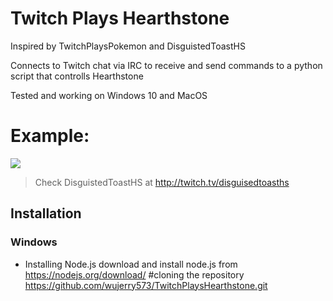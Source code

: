 # Twitch Plays Hearthstone
Inspired by TwitchPlaysPokemon and DisguistedToastHS

Connects to Twitch chat via IRC to receive and send commands to a python script that controlls Hearthstone

Tested and working on Windows 10 and MacOS

# Example:
![](https://media.giphy.com/media/5zblpopO3ekPg7BW6F/giphy.gif)
> Check DisguistedToastHS at http://twitch.tv/disguisedtoasths

Installation
----------------------
### Windows
- Installing Node.js
download and install node.js from https://nodejs.org/download/
#cloning the repository
https://github.com/wujerry573/TwitchPlaysHearthstone.git
